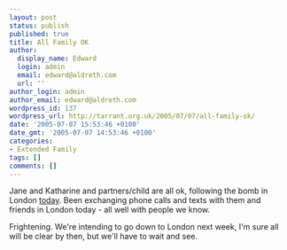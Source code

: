 ```yaml
---
layout: post
status: publish
published: true
title: All Family OK
author:
  display_name: Edward
  login: admin
  email: edward@aldreth.com
  url: ''
author_login: admin
author_email: edward@aldreth.com
wordpress_id: 137
wordpress_url: http://tarrant.org.uk/2005/07/07/all-family-ok/
date: '2005-07-07 15:53:46 +0100'
date_gmt: '2005-07-07 14:53:46 +0100'
categories:
- Extended Family
tags: []
comments: []
---
```

<p>Jane and Katharine and partners/child are all ok, following the bomb in London <a href="http://news.bbc.co.uk/1/hi/in_depth/uk/2005/london_explosions/default.stm">today</a>.  Been exchanging phone calls and texts with them and friends in London today - all well with people we know.</p>
<p>Frightening.  We're intending to go down to London next week, I'm sure all will be clear by then, but we'll have to wait and see.</p>
